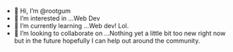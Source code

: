- 👋 Hi, I’m @rootgum
- 👀 I’m interested in ...Web Dev
- 🌱 I’m currently learning ...Web dev! Lol.
- 💞️ I’m looking to collaborate on ...Nothing yet a little bit too new right now but in the future hopefully I can help out around the community.

<!---
darylgonewild/darylgonewild is a ✨ special ✨ repository because its `README.md` (this file) appears on your GitHub profile.
You can click the Preview link to take a look at your changes.
--->
